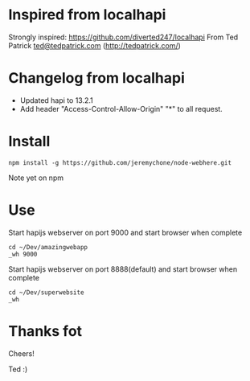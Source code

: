 # Inspired from localhapi 
Strongly inspired: https://github.com/diverted247/localhapi
From Ted Patrick <ted@tedpatrick.com> (http://tedpatrick.com/)

# Changelog from localhapi 
- Updated hapi to 13.2.1
- Add header "Access-Control-Allow-Origin" "*" to all request. 

# Install
```
npm install -g https://github.com/jeremychone/node-webhere.git
```
Note yet on npm



# Use
Start hapijs webserver on port 9000 and start browser when complete
```
cd ~/Dev/amazingwebapp
_wh 9000
```

Start hapijs webserver on port 8888(default) and start browser when complete
```
cd ~/Dev/superwebsite
_wh
```

# Thanks fot 
Cheers!

Ted :)
